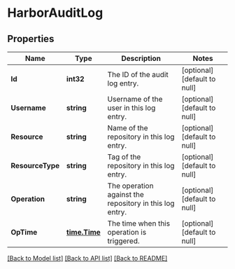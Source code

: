 # HarborAuditLog

## Properties
Name | Type | Description | Notes
------------ | ------------- | ------------- | -------------
**Id** | **int32** | The ID of the audit log entry. | [optional] [default to null]
**Username** | **string** | Username of the user in this log entry. | [optional] [default to null]
**Resource** | **string** | Name of the repository in this log entry. | [optional] [default to null]
**ResourceType** | **string** | Tag of the repository in this log entry. | [optional] [default to null]
**Operation** | **string** | The operation against the repository in this log entry. | [optional] [default to null]
**OpTime** | [**time.Time**](time.Time.md) | The time when this operation is triggered. | [optional] [default to null]

[[Back to Model list]](../README.md#documentation-for-models) [[Back to API list]](../README.md#documentation-for-api-endpoints) [[Back to README]](../README.md)

